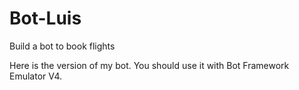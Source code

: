 # Bot-Luis
Build a bot to book flights

Here is the version of my bot.
You should use it with Bot Framework Emulator V4.
